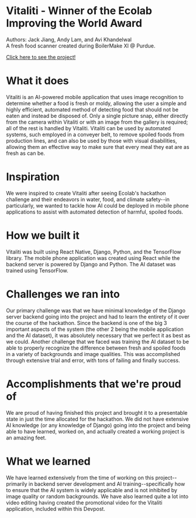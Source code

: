 # Vitaliti - Winner of the Ecolab Improving the World Award  

Authors: Jack Jiang, Andy Lam, and Avi Khandelwal  
A fresh food scanner created during BoilerMake XI @ Purdue.

[Click here to see the project!](https://devpost.com/software/vitaliti-8v0zpo)

# What it does
Vitaliti is an AI-powered mobile application that uses image recognition to determine whether a food is fresh or moldy, allowing the user a simple and highly efficient, automated method of detecting food that should not be eaten and instead be disposed of. Only a single picture snap, either directly from the camera within Vitaliti or with an image from the gallery is required; all of the rest is handled by Vitaliti. Vitaliti can be used by automated systems, such employed in a conveyer belt, to remove spoiled foods from production lines, and can also be used by those with visual disabilities, allowing them an effective way to make sure that every meal they eat are as fresh as can be.

# Inspiration
We were inspired to create Vitaliti after seeing Ecolab's hackathon challenge and their endeavors in water, food, and climate safety--in particularly, we wanted to tackle how AI could be deployed in mobile phone applications to assist with automated detection of harmful, spoiled foods.

# How we built it
Vitaliti was built using React Native, Django, Python, and the TensorFlow library. The mobile phone application was created using React while the backend server is powered by Django and Python. The AI dataset was trained using TensorFlow.

# Challenges we ran into
Our primary challenge was that we have minimal knowledge of the Django server backend going into the project and had to learn the entirety of it over the course of the hackathon. Since the backend is one of the big 3 important aspects of the system (the other 2 being the mobile application and the AI dataset), it was absolutely necessary that we perfect it as best as we could. Another challenge that we faced was training the AI dataset to be able to properly recognize the difference between fresh and spoiled foods in a variety of backgrounds and image qualities. This was accomplished through extensive trial and error, with tons of failing and finally success.

# Accomplishments that we're proud of
We are proud of having finished this project and brought it to a presentable state in just the time allocated for the hackathon. We did not have extensive AI knowledge (or any knowledge of Django) going into the project and being able to have learned, worked on, and actually created a working project is an amazing feet.

# What we learned
We have learned extensively from the time of working on this project--primarily in backend server development and AI training--specifically how to ensure that the AI system is widely applicable and is not inhibited by image quality or random backgrounds. We have also learned quite a lot into video editing having created the promotional video for the Vitaliti application, included within this Devpost.
